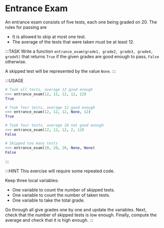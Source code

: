 # Entrance Exam

An entrance exam consists of five tests, each one being graded on 20.
The rules for passing are

* It is allowed to skip at most one test.
* The average of the tests that were taken must be at least 12.

:::TASK
Write a function `entrance_exam(grade1, grade2, grade3, grade4, grade5)` that returns `True` if the given grades are good enough to pass, `False` otherwise.

A skipped test will be represented by the value `None`.
:::

:::USAGE

```python
# Took all tests, average 12 good enough
>>> entrance_exam(12, 12, 12, 12, 12)
True

# Took four tests, average 12 good enough
>>> entrance_exam(12, 12, 12, None, 12)
True

# Took four tests, average 10 not good enough
>>> entrance_exam(12, 12, 12, 2, 12)
False

# Skipped too many tests
>>> entrance_exam(20, 20, 20, None, None)
False
```

:::

:::HINT
This exercise will require some repeated code.

Keep three local variables:

* One variable to count the number of skipped tests.
* One variable to count the number of taken tests.
* One variable to take the total grade.

Go through all give grades one by one and update the variables.
Next, check that the number of skipped tests is low enough.
Finally, compute the average and check that it is high enough.
:::